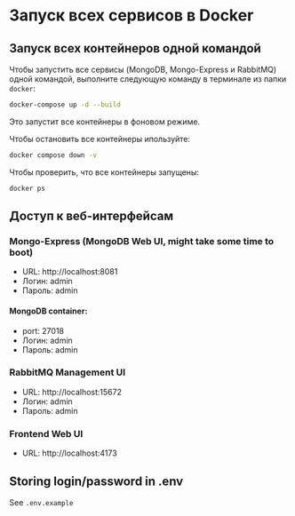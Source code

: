 # Запуск всех сервисов в Docker

## Запуск всех контейнеров одной командой

Чтобы запустить все сервисы (MongoDB, Mongo-Express и RabbitMQ) одной командой, выполните следующую команду в терминале из папки `docker`:

```bash
docker-compose up -d --build
```

Это запустит все контейнеры в фоновом режиме.

Чтобы остановить все контейнеры ипользуйте:

```bash
docker compose down -v
```


Чтобы проверить, что все контейнеры запущены:

```bash
docker ps
```

## Доступ к веб-интерфейсам

### Mongo-Express (MongoDB Web UI, might take some time to boot)
- URL: http://localhost:8081
- Логин: admin
- Пароль: admin

#### MongoDB container:
- port: 27018
- Логин: admin
- Пароль: admin

### RabbitMQ Management UI
- URL: http://localhost:15672
- Логин: admin
- Пароль: admin

### Frontend Web UI
- URL: http://localhost:4173

## Storing login/password in .env

See ```.env.example ```



